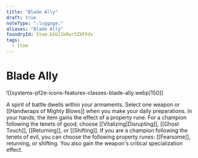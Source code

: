 ```yaml
---
title: "Blade Ally"
draft: true
noteType: ":luggage:"
aliases: "Blade Ally"
foundryId: Item.bSUJ1bRwr5ZXFFdv
tags:
  - Item
---
```


# Blade Ally
![[systems-pf2e-icons-features-classes-blade-ally.webp|150]]

A spirit of battle dwells within your armaments. Select one weapon or [[Handwraps of Mighty Blows]] when you make your daily preparations. In your hands, the item gains the effect of a property rune. For a champion following the tenets of good, choose [[Vitalizing|Disrupting]], [[Ghost Touch]], [[Returning]], or [[Shifting]]. If you are a champion following the tenets of evil, you can choose the following property runes: [[Fearsome]], returning, or shifting. You also gain the weapon's critical specialization effect.


